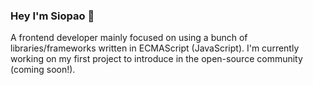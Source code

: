 ### Hey I'm Siopao 🥟


A frontend developer mainly focused on using a bunch of libraries/frameworks written in ECMAScript (JavaScript). I'm currently working on my first project to introduce in the open-source community (coming soon!).
